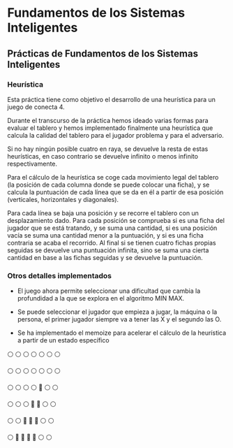 # Fundamentos de los Sistemas Inteligentes
## Prácticas de Fundamentos de los Sistemas Inteligentes
### Heurística

Esta práctica tiene como objetivo el desarrollo de una heurística para
un juego de conecta 4.

Durante el transcurso de la práctica hemos ideado varias formas para
evaluar el tablero y hemos implementado finalmente una heurística que
calcula la calidad del tablero para el jugador problema y para el adversario.

Si no hay ningún posible cuatro en raya, se devuelve la resta  de estas 
heurísticas, en caso contrario se devuelve infinito o menos infinito 
respectivamente.

Para el cálculo de la heurística se coge cada movimiento legal del tablero
(la posición de cada columna donde se puede colocar una ficha), y se 
calcula la puntuación de cada línea que se da en él a partir de esa posición
(verticales, horizontales y diagonales).

Para cada línea se baja una posición y se recorre el tablero con un 
desplazamiento dado. Para cada posición se comprueba si es una ficha 
del jugador que se está tratando, y se suma una cantidad, si es una posición
vacía se suma una cantidad menor a la puntuación, y si es una ficha contraria 
se acaba el recorrido. Al final si se tienen cuatro fichas propias seguidas
se devuelve una puntuación infinita, sino se suma una cierta cantidad en
base a las fichas seguidas y se devuelve la puntuación.

### Otros detalles implementados

- El juego ahora permite seleccionar una dificultad que cambia la profundidad
a la que se explora en el algoritmo MIN MAX.

- Se puede seleccionar el jugador que empieza a jugar, la máquina o la persona,
el primer jugador siempre va a tener las X y el segundo las O.

- Se ha implementado el memoize para acelerar el cálculo de la heurística
a partir de un estado específico


:white_circle: :white_circle: :white_circle: :white_circle: :white_circle: :white_circle: :white_circle:

:white_circle: :white_circle: :white_circle: :white_circle: :white_circle: :white_circle: :white_circle:

:white_circle: :white_circle: :white_circle: :white_circle: :red_circle: :white_circle: :white_circle:

:white_circle: :white_circle: :white_circle: :red_circle: :large_blue_circle: :white_circle: :white_circle:

:white_circle: :white_circle: :red_circle: :large_blue_circle: :large_blue_circle: :white_circle: :white_circle:

:white_circle: :red_circle: :large_blue_circle: :red_circle: :large_blue_circle: :white_circle: :white_circle:
